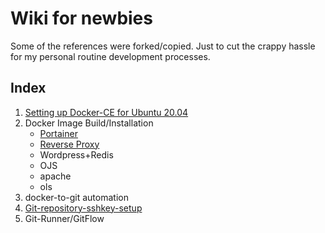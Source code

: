 # Wiki for newbies
Some of the references were forked/copied. Just to cut the crappy hassle for my personal routine development processes.

## Index

1. [Setting up Docker-CE for Ubuntu 20.04](https://github.com/nordinr/boilerplate/wiki/Installing-Docker-on-Ubuntu-20.04)
2. Docker Image Build/Installation
   - [Portainer](https://github.com/nordinr/boilerplates/tree/master/docker-compose/portainer)
   - [Reverse Proxy](https://github.com/nordinr/boilerplates/tree/master/docker-compose/nginxproxymanager)
   - Wordpress+Redis
   - OJS
   - apache
   - ols
4. docker-to-git automation
5. [Git-repository-sshkey-setup](https://github.com/nordinr/boilerplate/wiki/How-to-GIT)
6. Git-Runner/GitFlow

  
  
